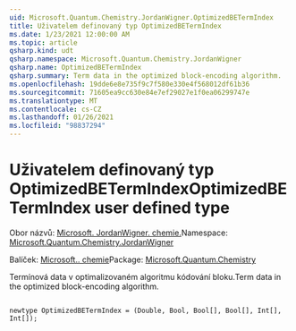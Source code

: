 ```yaml
---
uid: Microsoft.Quantum.Chemistry.JordanWigner.OptimizedBETermIndex
title: Uživatelem definovaný typ OptimizedBETermIndex
ms.date: 1/23/2021 12:00:00 AM
ms.topic: article
qsharp.kind: udt
qsharp.namespace: Microsoft.Quantum.Chemistry.JordanWigner
qsharp.name: OptimizedBETermIndex
qsharp.summary: Term data in the optimized block-encoding algorithm.
ms.openlocfilehash: 19dde6e8e735f9c7f580e330e4f568012df61b36
ms.sourcegitcommit: 71605ea9cc630e84e7ef29027e1f0ea06299747e
ms.translationtype: MT
ms.contentlocale: cs-CZ
ms.lasthandoff: 01/26/2021
ms.locfileid: "98837294"
---
```

# <a name="optimizedbetermindex-user-defined-type"></a><span data-ttu-id="2aece-102">Uživatelem definovaný typ OptimizedBETermIndex</span><span class="sxs-lookup"><span data-stu-id="2aece-102">OptimizedBETermIndex user defined type</span></span>

<span data-ttu-id="2aece-103">Obor názvů: [Microsoft. JordanWigner. chemie.](xref:Microsoft.Quantum.Chemistry.JordanWigner)</span><span class="sxs-lookup"><span data-stu-id="2aece-103">Namespace: [Microsoft.Quantum.Chemistry.JordanWigner](xref:Microsoft.Quantum.Chemistry.JordanWigner)</span></span>

<span data-ttu-id="2aece-104">Balíček: [Microsoft.. chemie](https://nuget.org/packages/Microsoft.Quantum.Chemistry)</span><span class="sxs-lookup"><span data-stu-id="2aece-104">Package: [Microsoft.Quantum.Chemistry](https://nuget.org/packages/Microsoft.Quantum.Chemistry)</span></span>


<span data-ttu-id="2aece-105">Termínová data v optimalizovaném algoritmu kódování bloku.</span><span class="sxs-lookup"><span data-stu-id="2aece-105">Term data in the optimized block-encoding algorithm.</span></span>

```qsharp

newtype OptimizedBETermIndex = (Double, Bool, Bool[], Bool[], Int[], Int[]);
```

